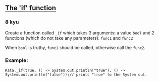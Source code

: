 <h2><a href=https://www.codewars.com/kata/54147087d5c2ebe4f1000805/train/java target="_blank">The 'if' function</a></h2><h3>8 kyu</h3><p>Create a function called <code>_if</code> which takes 3 arguments: a  value <code>bool</code> and 2 functions (which do not take any parameters): <code>func1</code> and <code>func2</code></p><p>When <code>bool</code> is truthy, <code>func1</code> should be called, otherwise call the <code>func2</code>.</p><h3 id="example">Example:</h3><pre style="display: none;"><code class="language-coffeescript"><span class="cm-variable">_if</span><span class="cm-punctuation">(</span><span class="cm-atom">true</span><span class="cm-punctuation">,</span> <span class="cm-punctuation">(</span><span class="cm-punctuation">(</span><span class="cm-punctuation">)</span> <span class="cm-operator">-&gt;</span> <span class="cm-variable">console</span><span class="cm-punctuation">.</span><span class="cm-property">log</span> <span class="cm-string">'true'</span><span class="cm-punctuation">)</span><span class="cm-punctuation">,</span> <span class="cm-punctuation">(</span><span class="cm-punctuation">(</span><span class="cm-punctuation">)</span> <span class="cm-operator">-&gt;</span> <span class="cm-variable">console</span><span class="cm-punctuation">.</span><span class="cm-property">log</span> <span class="cm-string">'false'</span><span class="cm-punctuation">)</span><span class="cm-punctuation">)</span><span class="cm-string-2">//</span> <span class="cm-variable">Logs</span> <span class="cm-string">'true'</span> <span class="cm-variable">to</span> <span class="cm-variable">the</span> <span class="cm-variable">console</span><span class="cm-punctuation">.</span></code></pre><pre style="display: none;"><code class="language-c"><span class="cm-type">void</span> <span class="cm-def">the_true</span>(<span class="cm-type">void</span>) { <span class="cm-variable">printf</span>(<span class="cm-string">"true"</span>); }<span class="cm-type">void</span> <span class="cm-def">the_false</span>(<span class="cm-type">void</span>) { <span class="cm-variable">printf</span>(<span class="cm-string">"false"</span>); }<span class="cm-variable">_if</span>(<span class="cm-atom">true</span>, <span class="cm-variable">the_true</span>, <span class="cm-variable">the_false</span>);<span class="cm-comment">/* Logs "true" to the console */</span></code></pre><pre style="display: none;"><code class="language-nasm"><span class="cm-tag">the_true:</span>    <span class="cm-keyword">mov</span> <span class="cm-builtin">rdi</span> .true    <span class="cm-keyword">jmp</span> printf.true:   <span class="cm-tag">db</span>  `true\<span class="cm-number">0</span>`<span class="cm-tag">the_false:</span>    <span class="cm-keyword">mov</span> <span class="cm-builtin">rdi</span>, .false    <span class="cm-keyword">jmp</span> printf.false:  <span class="cm-tag">db</span>  `false\<span class="cm-number">0</span>`<span class="cm-keyword">mov</span> dil, <span class="cm-number">1</span><span class="cm-keyword">mov</span> <span class="cm-builtin">rsi</span>, the_true<span class="cm-keyword">mov</span> <span class="cm-builtin">rdx</span>, the_false<span class="cm-keyword">call</span> _if            <span class="cm-comment">; Logs "true" to the console</span></code></pre><pre style="display: none;"><code class="language-cpp"><span class="cm-type">void</span> <span class="cm-def">TheTrue</span>() { <span class="cm-variable">std::cout</span> <span class="cm-operator">&lt;&lt;</span> <span class="cm-string">"true"</span> }<span class="cm-type">void</span> <span class="cm-def">TheFalse</span>() { <span class="cm-variable">std::cout</span> <span class="cm-operator">&lt;&lt;</span> <span class="cm-string">"false"</span> }<span class="cm-variable">_if</span>(<span class="cm-atom">true</span>, <span class="cm-variable">TheTrue</span>, <span class="cm-variable">TheFalse</span>);<span class="cm-comment">// Logs 'true' to the console.</span></code></pre><pre style="display: none;"><code class="language-csharp"><span class="cm-variable">Kata</span>.<span class="cm-variable">If</span>(<span class="cm-atom">true</span>, () <span class="cm-operator">=&gt;</span> <span class="cm-variable">Console</span>.<span class="cm-variable">WriteLine</span>(<span class="cm-string">"True"</span>), () <span class="cm-operator">=&gt;</span> <span class="cm-variable">Console</span>.<span class="cm-variable">WriteLine</span>(<span class="cm-string">"False"</span>));<span class="cm-comment">// write "True" to console</span></code></pre><pre style="display: none;"><code class="language-elixir"><span class="cm-variable">_if</span>(<span class="cm-keyword">true</span>, <span class="cm-keyword">fn</span> <span class="cm-arrow">-&gt;</span> <span class="cm-tag">IO</span><span class="cm-operator">.</span><span class="cm-property">puts</span> <span class="cm-string">"true"</span> <span class="cm-keyword">end</span>, <span class="cm-keyword">fn</span> <span class="cm-arrow">-&gt;</span> <span class="cm-tag">IO</span><span class="cm-operator">.</span><span class="cm-property">puts</span> <span class="cm-string">"false"</span> <span class="cm-keyword">end</span>)<span class="cm-comment"># prints "true" to the console</span></code></pre><pre style="display: none;"><code class="language-haskell"><span class="cm-variable">main</span> <span class="cm-keyword">=</span> <span class="cm-variable">_if</span> <span class="cm-builtin">True</span> (<span class="cm-builtin">putStrLn</span> <span class="cm-string">"You spoke the truth"</span>) (<span class="cm-builtin">putStrLn</span> <span class="cm-string">"liar"</span>)<span class="cm-comment">-- puts "You spoke the truth" to the console.</span><span class="cm-variable">_if</span> <span class="cm-builtin">False</span> <span class="cm-string">"Hello"</span> <span class="cm-string">"Goodbye"</span> <span class="cm-comment">-- "Goodbye"</span></code></pre><pre style="display: none;"><code class="language-javascript"><span class="cm-variable">_if</span>(<span class="cm-atom">true</span>, <span class="cm-keyword">function</span>(){<span class="cm-variable">console</span>.<span class="cm-property">log</span>(<span class="cm-string">"True"</span>)}, <span class="cm-keyword">function</span>(){<span class="cm-variable">console</span>.<span class="cm-property">log</span>(<span class="cm-string">"false"</span>)})<span class="cm-comment">// Logs 'True' to the console.</span></code></pre><pre style="display: none;"><code class="language-ruby"><span class="cm-variable">_if</span>(<span class="cm-keyword">true</span>, <span class="cm-keyword">proc</span>{<span class="cm-variable">puts</span> <span class="cm-string">"True"</span>}, <span class="cm-keyword">proc</span>{<span class="cm-variable">puts</span> <span class="cm-string">"False"</span>})<span class="cm-comment"># Logs 'True' to the console.</span></code></pre><pre style="display: none;"><code class="language-python"><span class="cm-keyword">def</span> <span class="cm-def">truthy</span>():   <span class="cm-builtin">print</span>(<span class="cm-string">"True"</span>)  <span class="cm-keyword">def</span> <span class="cm-def">falsey</span>():   <span class="cm-builtin">print</span>(<span class="cm-string">"False"</span>)  <span class="cm-variable">_if</span>(<span class="cm-keyword">True</span>, <span class="cm-variable">truthy</span>, <span class="cm-variable">falsey</span>)<span class="cm-comment"># prints 'True' to the console</span></code></pre><pre style="display: none;"><code class="language-rust"><span class="cm-variable">_if</span>(<span class="cm-builtin">true</span>, || <span class="cm-variable-3">println!</span>(<span class="cm-string">"</span><span class="cm-string">true</span><span class="cm-string">"</span>), || <span class="cm-variable-3">println!</span>(<span class="cm-string">"</span><span class="cm-string">false</span><span class="cm-string">"</span>))# <span class="cm-variable">prints</span> <span class="cm-string">"</span><span class="cm-string">true</span><span class="cm-string">"</span> <span class="cm-variable">to</span> <span class="cm-variable">the</span> <span class="cm-variable">console</span></code></pre><pre style="display: none;"><code class="language-lua"><span class="cm-variable">kata._if</span>(<span class="cm-keyword">true</span>, <span class="cm-keyword">function</span>() <span class="cm-builtin">print</span>(<span class="cm-string">"true"</span>) <span class="cm-keyword">end</span>, <span class="cm-keyword">function</span>() <span class="cm-builtin">print</span>(<span class="cm-string">"false"</span>) <span class="cm-keyword">end</span>)<span class="cm-comment">-- prints "true" to the console</span></code></pre><pre><code class="language-java"><span class="cm-variable">Kata</span>.<span class="cm-variable">_if</span>(<span class="cm-atom">true</span>, () <span class="cm-operator">-&gt;</span> <span class="cm-variable">System</span>.<span class="cm-variable">out</span>.<span class="cm-variable">println</span>(<span class="cm-string">"true"</span>), () <span class="cm-operator">-&gt;</span> <span class="cm-variable">System</span>.<span class="cm-variable">out</span>.<span class="cm-variable">println</span>(<span class="cm-string">"false"</span>));<span class="cm-comment">// prints "true" to the System out.</span></code></pre>
